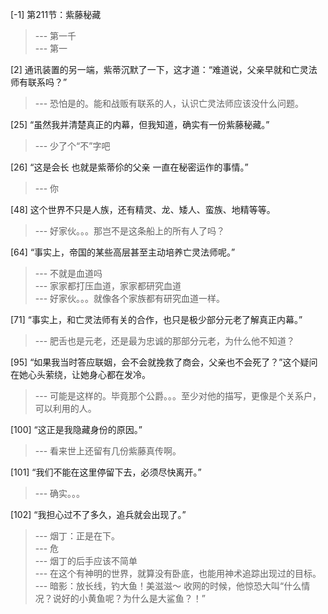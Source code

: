 
[-1] 第211节：紫藤秘藏
>--- 第一千<br>
>--- 第一<br>

[2] 通讯装置的另一端，紫蒂沉默了一下，这才道：“难道说，父亲早就和亡灵法师有联系吗？”
>--- 恐怕是的。能和战贩有联系的人，认识亡灵法师应该没什么问题。<br>

[25] “虽然我并清楚真正的内幕，但我知道，确实有一份紫藤秘藏。”
>--- 少了个“不”字吧<br>

[26] “这是会长 也就是紫蒂伱的父亲 一直在秘密运作的事情。”
>--- 你<br>

[48] 这个世界不只是人族，还有精灵、龙、矮人、蛮族、地精等等。
>--- 好家伙。。。那岂不是这条船上的所有人了吗？<br>

[64] “事实上，帝国的某些高层甚至主动培养亡灵法师呢。”
>--- 不就是血道吗<br>
>--- 家家都打压血道，家家都研究血道<br>
>--- 好家伙。。。就像各个家族都有研究血道一样。<br>

[71] “事实上，和亡灵法师有关的合作，也只是极少部分元老了解真正内幕。”
>--- 肥舌也是元老，还是最为忠诚的那部分元老，为什么他不知道？<br>

[95] “如果我当时答应联姻，会不会就挽救了商会，父亲也不会死了？”这个疑问在她心头萦绕，让她身心都在发冷。
>--- 可能是这样的。毕竟那个公爵。。。至少对他的描写，更像是个关系户，可以利用的人。<br>

[100] “这正是我隐藏身份的原因。”
>--- 看来世上还留有几份紫藤真传啊。<br>

[101] “我们不能在这里停留下去，必须尽快离开。”
>--- 确实。。。<br>

[102] “我担心过不了多久，追兵就会出现了。”
>--- 烟丁：正是在下。<br>
>--- 危<br>
>--- 烟丁的后手应该不简单<br>
>--- 在这个有神明的世界，就算没有卧底，也能用神术追踪出现过的目标。<br>
>--- 暗影：放长线，钓大鱼！美滋滋～
收网的时候，他惊恐大叫“什么情况？说好的小黄鱼呢？为什么是大鲨鱼？！”<br>
